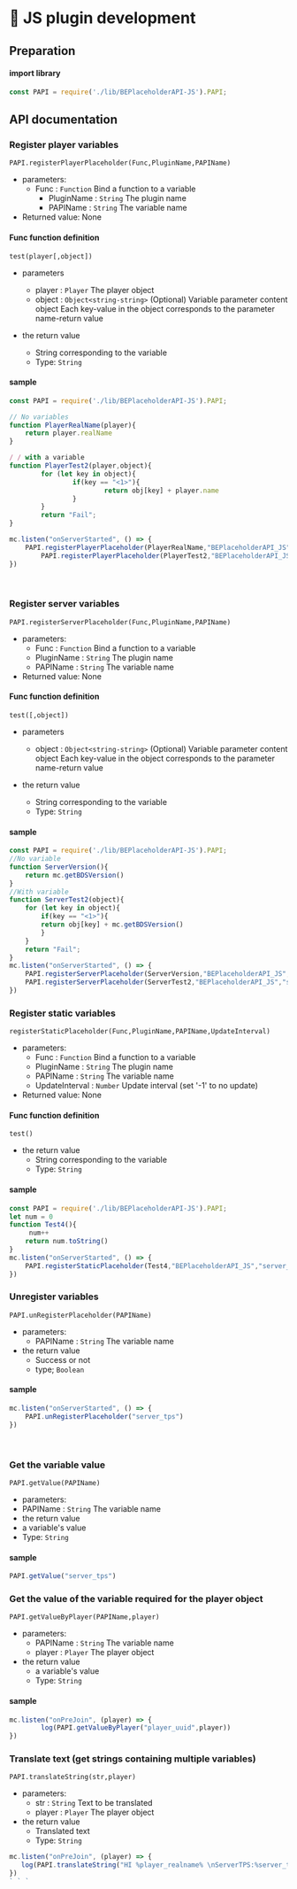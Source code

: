 # 📮 JS plugin development

## Preparation
#### import library
```JavaScript
const PAPI = require('./lib/BEPlaceholderAPI-JS').PAPI;
```

## API documentation

### Register player variables

`PAPI.registerPlayerPlaceholder(Func,PluginName,PAPIName)`

- parameters:
  - Func : `Function`
		Bind a function to a variable
	- PluginName : `String`
		The plugin name
	- PAPIName : `String`
		The variable name
- Returned value: None

#### Func function definition
`test(player[,object])`
- parameters
	- player : `Player`
		The player object
	- object : `Object<string-string>`
		(Optional) Variable parameter content object
		Each key-value in the object corresponds to the parameter name-return value

- the return value
	- String corresponding to the variable
	- Type: `String`


#### sample
```JavaScript
const PAPI = require('./lib/BEPlaceholderAPI-JS').PAPI;

// No variables
function PlayerRealName(player){
	return player.realName
}

/ / with a variable
function PlayerTest2(player,object){
		for (let key in object){
				if(key == "<1>"){
						return obj[key] + player.name
				}
		}
		return "Fail";
}

mc.listen("onServerStarted", () => {
    PAPI.registerPlayerPlaceholder(PlayerRealName,"BEPlaceholderAPI_JS","player_test_realname")
		PAPI.registerPlayerPlaceholder(PlayerTest2,"BEPlaceholderAPI_JS","player_test_<1>")
})
```

<br>


### Register server variables

`PAPI.registerServerPlaceholder(Func,PluginName,PAPIName)`

- parameters:
	- Func : `Function`
		Bind a function to a variable
	- PluginName : `String`
		The plugin name
	- PAPIName : `String`
		The variable name
- Returned value: None

#### Func function definition
`test([,object])`
- parameters
	- object : `Object<string-string>`</string-string>
		(Optional) Variable parameter content object
		Each key-value in the object corresponds to the parameter name-return value

- the return value
	- String corresponding to the variable
	- Type: `String`


#### sample
```JavaScript
const PAPI = require('./lib/BEPlaceholderAPI-JS').PAPI;
//No variable
function ServerVersion(){
    return mc.getBDSVersion()
}
//With variable
function ServerTest2(object){
    for (let key in object){
        if(key == "<1>"){
        return obj[key] + mc.getBDSVersion()
        }
    }
    return "Fail";
}
mc.listen("onServerStarted", () => {
    PAPI.registerServerPlaceholder(ServerVersion,"BEPlaceholderAPI_JS","server_version_test")
    PAPI.registerServerPlaceholder(ServerTest2,"BEPlaceholderAPI_JS","server_test_<1>")
})
```




### Register static variables

`registerStaticPlaceholder(Func,PluginName,PAPIName,UpdateInterval)`

- parameters:
	- Func : `Function`
		Bind a function to a variable
	- PluginName : `String`
		The plugin name
	- PAPIName : `String`
		The variable name
	- UpdateInterval : `Number`
		Update interval (set '-1' to no update)
- Returned value: None

#### Func function definition
`test()`
- the return value
	- String corresponding to the variable
	- Type: `String`

#### sample
```JavaScript
const PAPI = require('./lib/BEPlaceholderAPI-JS').PAPI;
let num = 0
function Test4(){
     num++
    return num.toString()
}
mc.listen("onServerStarted", () => {
    PAPI.registerStaticPlaceholder(Test4,"BEPlaceholderAPI_JS","server_test4",50)
})
```




### Unregister variables

`PAPI.unRegisterPlaceholder(PAPIName)`
- parameters:
	- PAPIName : `String`
		The variable name
- the return value
	- Success or not
	- type; `Boolean`

#### sample
```JavaScript
mc.listen("onServerStarted", () => {
    PAPI.unRegisterPlaceholder("server_tps")
})
```

<br>


### Get the variable value

`PAPI.getValue(PAPIName)`

- parameters:
- PAPIName : `String`
The variable name
- the return value
- a variable's value
- Type: `String`

#### sample
```JavaScript
PAPI.getValue("server_tps")
```




### Get the value of the variable required for the player object

`PAPI.getValueByPlayer(PAPIName,player)`

- parameters:
	- PAPIName : `String`
		The variable name
	- player : `Player`
		The player object
- the return value
	- a variable's value
	- Type: `String`

#### sample
```JavaScript
mc.listen("onPreJoin", (player) => {
		log(PAPI.getValueByPlayer("player_uuid",player))
})
```




### Translate text (get strings containing multiple variables)

`PAPI.translateString(str,player)`
- parameters:
	- str : `String`
		Text to be translated
	- player : `Player`
		The player object
- the return value
	- Translated text
	- Type: `String`

```JavaScript
mc.listen("onPreJoin", (player) => {
   log(PAPI.translateString("HI %player_realname% \nServerTPS:%server_tps%",player))
})
` ` `